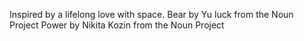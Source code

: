 Inspired by a lifelong love with space.
Bear by Yu luck from the Noun Project
Power by Nikita Kozin from the Noun Project
